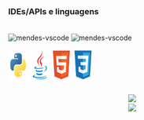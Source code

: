 

   ##
   
   
   
   ### IDEs/APIs e linguagens
   <div align="left">
  <div style="display: inline_block"><br>
    <img align="center" alt="mendes-vscode" height="40" width="40" src="https://1.bp.blogspot.com/-iWAeFeP4hbI/XNLmU10juJI/AAAAAAAAvmk/z5z72PsArIsHdeNhHKYBfyiv8a5vCiqEACLcBGAs/s1600/eclipse1024.png"> 
  <img align="center" alt="mendes-vscode" height="50" width="40" src="https://iconape.com/wp-content/png_logo_vector/visual-studio-code.png">
  <div style="display: inline_block"><br>
  <img align="center" alt="mendes-Python" height="60" width="40" src="https://raw.githubusercontent.com/devicons/devicon/master/icons/python/python-original.svg">
  <img align="center" alt="mendes-Java" height="60" width="40" src="https://raw.githubusercontent.com/devicons/devicon/master/icons/java/java-original.svg">
  <img align="center" alt="mendes-HTML" height="60" width="40" src="https://raw.githubusercontent.com/devicons/devicon/master/icons/html5/html5-original.svg">
  <img align="center" alt="mendes-CSS" height="60" width="40" src="https://raw.githubusercontent.com/devicons/devicon/master/icons/css3/css3-original.svg"> 
</div>
</div>
  
  ##
  
<div align="center">
    <img height="180em" src="https://github-readme-streak-stats.herokuapp.com/?user=mendeseduarda&theme=radical"/>
  <a href="https://github.com/mendeseduarda">
  
</div>
</div>


<div align="center">
    <img height="300px" src="https://metrics.lecoq.io/mendeseduarda?template=classic&config.timezone=Asia%2FShanghai"/>
</div>

